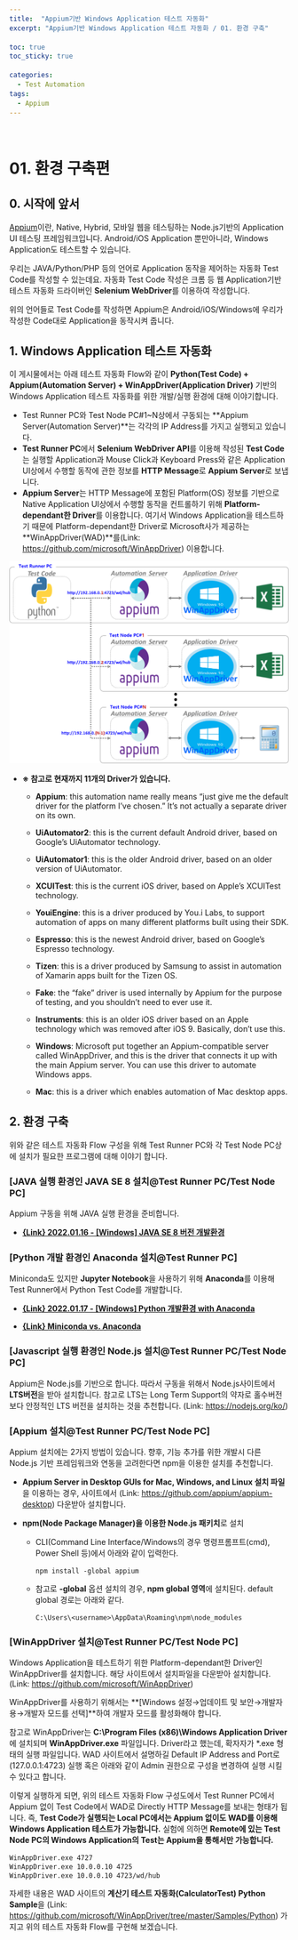 ```yaml
---
title:  "Appium기반 Windows Application 테스트 자동화"
excerpt: "Appium기반 Windows Application 테스트 자동화 / 01. 환경 구축"

toc: true
toc_sticky: true

categories:
  - Test Automation
tags:
  - Appium
---
```


<br>

# 01. 환경 구축편

## 0. 시작에 앞서

[Appium](https://appium.io/)이란, Native, Hybrid, 모바일 웹을 테스팅하는 Node.js기반의 Application UI 테스팅 프레임워크입니다. Android/iOS Application 뿐만아니라, Windows Application도 테스트할 수 있습니다. 

우리는 JAVA/Python/PHP 등의 언어로 Application 동작을 제어하는 자동화 Test Code를 작성할 수 있는데요. 자동화 Test Code 작성은 크롬 등 웹 Application기반 테스트 자동화 드라이버인 **Selenium WebDriver**를 이용하여 작성합니다.

위의 언어들로 Test Code를 작성하면 Appium은 Android/iOS/Windows에 우리가 작성한 Code대로 Application을 동작시켜 줍니다. 



## 1. Windows Application 테스트 자동화

이 게시물에서는 아래 테스트 자동화 Flow와 같이 **Python(Test Code) + Appium(Automation Server) + WinAppDriver(Application Driver)** 기반의 Windows Application 테스트 자동화를 위한 개발/실행 환경에 대해 이야기합니다.

- Test Runner PC와 Test Node PC#1~N상에서 구동되는 **Appium Server(Automation Server)**는 각각의 IP Address를 가지고 실행되고 있습니다.
- **Test Runner PC**에서 **Selenium WebDriver API**를 이용해 작성된 **Test Code**는 실행할 Application과 Mouse Click과 Keyboard Press와 같은 Application UI상에서 수행할 동작에 관한 정보를 **HTTP Message**로 **Appium Server**로 보냅니다.
- **Appium Server**는 HTTP Message에 포함된 Platform(OS) 정보를 기반으로 Native Application UI상에서 수행할 동작을 컨트롤하기 위해 **Platform-dependant한 Driver**를 이용합니다. 여기서 Windows Application을 테스트하기 때문에 Platform-dependant한 Driver로 Microsoft사가 제공하는 **WinAppDriver(WAD)**를(Link: https://github.com/microsoft/WinAppDriver) 이용합니다.

<img src="/assets/images/appium01.png" />

- **※ 참고로 현재까지 11개의 Driver가 있습니다.**
  - **Appium**: this automation name really means “just give me the default driver for the platform I’ve chosen.” It’s not actually a separate driver on its own.

  - **UiAutomator2**: this is the current default Android driver, based on Google’s UiAutomator technology.

  - **UiAutomator1**: this is the older Android driver, based on an older version of UiAutomator.

  - **XCUITest**: this is the current iOS driver, based on Apple’s XCUITest technology.

  - **YouiEngine**: this is a driver produced by You.i Labs, to support automation of apps on many different platforms built using their SDK.

  - **Espresso**: this is the newest Android driver, based on Google’s Espresso technology.

  - **Tizen**: this is a driver produced by Samsung to assist in automation of Xamarin apps built for the Tizen OS.

  - **Fake**: the “fake” driver is used internally by Appium for the purpose of testing, and you shouldn’t need to ever use it.

  - **Instruments**: this is an older iOS driver based on an Apple technology which was removed after iOS 9. Basically, don’t use this.

  - **Windows**: Microsoft put together an Appium-compatible server called WinAppDriver, and this is the driver that connects it up with the main Appium server. You can use this driver to automate Windows apps.

  - **Mac**: this is a driver which enables automation of Mac desktop apps.



## 2. 환경 구축

위와 같은 테스트 자동화 Flow 구성을 위해 Test Runner PC와 각 Test Node PC상에 설치가 필요한 프로그램에 대해 이야기 합니다.

### [JAVA 실행 환경인 JAVA SE 8 설치@**Test Runner PC/Test Node PC**]

Appium 구동을 위해 JAVA 실행 환경을 준비합니다.

- **[{Link} 2022.01.16 - [Windows] JAVA SE 8 버전 개발환경](https://cyber93.tistory.com/167)**



### [Python 개발 환경인 Anaconda 설치@**Test Runner PC**]

Miniconda도 있지만 **Jupyter Notebook**을 사용하기 위해 **Anaconda**를 이용해 Test Runner에서 Python Test Code를 개발합니다.

- **[{Link} 2022.01.17 - [Windows] Python 개발환경 with Anaconda](https://cyber93.tistory.com/168)**

- **[{Link} Miniconda vs. Anaconda](https://velog.io/@ash3767/미니콘다-vs-아나콘다)**



### [Javascript 실행 환경인 Node.js 설치@**Test Runner PC/Test Node PC**]

Appium은 Node.js를 기반으로 합니다. 따라서 구동을 위해서 Node.js사이트에서 **LTS버전**을 받아 설치합니다. 참고로 LTS는 Long Term Support의 약자로 홀수버전보다 안정적인 LTS 버전을 설치하는 것을 추천합니다. (Link: https://nodejs.org/ko/)



### [Appium 설치@**Test Runner PC/Test Node PC**]

Appium 설치에는 2가지 방법이 있습니다. 향후, 기능 추가를 위한 개발시 다른 Node.js 기반 프레임워크와 연동을 고려한다면 npm을 이용한 설치를 추천합니다.

- **Appium Server in Desktop GUIs for Mac, Windows, and Linux 설치 파일**을 이용하는 경우, 사이트에서 (Link: https://github.com/appium/appium-desktop) 다운받아 설치합니다.

- **npm(Node Package Manager)을 이용한 Node.js 패키치**로 설치

  - CLI(Command Line Interface/Windows의 경우 명령프롬프트(cmd), Power Shell 등)에서 아래와 같이 입력한다.

    ```
    npm install -global appium
    ```
  
  - 참고로 **-global** 옵션 설치의 경우, **npm global 영역**에 설치된다. default global 경로는 아래와 같다.

    ```
    C:\Users\<username>\AppData\Roaming\npm\node_modules
    ```



### [WinAppDriver 설치@**Test Runner PC/Test Node PC**]

Windows Application을 테스트하기 위한 Platform-dependant한 Driver인 WinAppDriver를 설치합니다. 해당 사이트에서 설치파일을 다운받아 설치합니다. (Link: https://github.com/microsoft/WinAppDriver)

WinAppDriver를 사용하기 위해서는 **[Windows 설정→업데이트 및 보안→개발자용→개발자 모드를 선택]**하여 개발자 모드를 활성화해야 합니다.

참고로 WinAppDriver는 **C:\Program Files (x86)\Windows Application Driver**에 설치되며 **WinAppDriver.exe** 파일입니다. Driver라고 했는데, 확자자가 *.exe 형태의 실행 파일입니다. WAD 사이트에서 설명하길 Default IP Address and Port로 (127.0.0.1:4723) 실행 혹은 아래와 같이 Admin 권한으로 구성을 변경하여 실행 시킬 수 있다고 합니다. 

이렇게 실행하게 되면, 위의 테스트 자동화 Flow 구성도에서 Test Runner PC에서 Appium 없이 Test Code에서 WAD로 Directly HTTP Message를 보내는 형태가 됩니다. 즉, **Test Code가 실행되는 Local PC에서는 Appium 없이도 WAD를 이용해 Windows Application 테스트가 가능합니다.** 실험에 의하면 **Remote에 있는 Test Node PC의 Windows Application의 Test는 Appium을 통해서만 가능합니다.** 

```
WinAppDriver.exe 4727
WinAppDriver.exe 10.0.0.10 4725
WinAppDriver.exe 10.0.0.10 4723/wd/hub
```

자세한 내용은 WAD 사이트의 **계산기 테스트 자동화(CalculatorTest) Python Sample**을 (Link: https://github.com/microsoft/WinAppDriver/tree/master/Samples/Python) 가지고 위의 테스트 자동화 Flow를 구현해 보겠습니다.